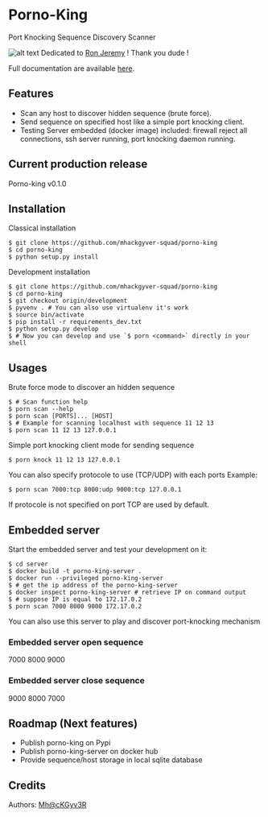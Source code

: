 # Porno-King
Port Knocking Sequence Discovery Scanner

![alt text](https://github.com/mhackgyver-squad/porno-king/blob/master/static/ron-jeremy-porno-king.jpg?raw=true "Ron Jeremy The Porno king !")
Dedicated to [Ron Jeremy](https://en.wikipedia.org/wiki/Ron_Jeremy) ! Thank you dude !

Full documentation are available [here](https://github.com/mhackgyver-squad/porno-king/wiki).

## Features
- Scan any host to discover hidden sequence (brute force).
- Send sequence on specified host like a simple port knocking client.
- Testing Server embedded (docker image) included: firewall reject all connections, ssh server running, port knocking daemon running.

## Current production release
Porno-king v0.1.0

## Installation
Classical installation
```shell
$ git clone https://github.com/mhackgyver-squad/porno-king
$ cd porno-king
$ python setup.py install
```

Development installation
```shell
$ git clone https://github.com/mhackgyver-squad/porno-king
$ cd porno-king
$ git checkout origin/development
$ pyvenv . # You can also use virtualenv it's work
$ source bin/activate
$ pip install -r requirements_dev.txt
$ python setup.py develop
$ # Now you can develop and use `$ porn <command>` directly in your shell
```

## Usages
Brute force mode to discover an hidden sequence
```shell
$ # Scan function help
$ porn scan --help
$ porn scan [PORTS]... [HOST]
$ # Example for scanning localhost with sequence 11 12 13
$ porn scan 11 12 13 127.0.0.1
```
Simple port knocking client mode for sending sequence
```shell
$ porn knock 11 12 13 127.0.0.1
```

You can also specify protocole to use (TCP/UDP) with each ports
Example:
```shell
$ porn scan 7000:tcp 8000:udp 9000:tcp 127.0.0.1
```

If protocole is not specified on port TCP are used by default.

## Embedded server
Start the embedded server and test your development on it:
```shell
$ cd server
$ docker build -t porno-king-server .
$ docker run --privileged porno-king-server
$ # get the ip address of the porno-king-server
$ docker inspect porno-king-server # retrieve IP on command output
$ # suppose IP is equal to 172.17.0.2
$ porn scan 7000 8000 9000 172.17.0.2
```
You can also use this server to play and discover port-knocking mechanism

### Embedded server open sequence
7000 8000 9000

### Embedded server close sequence
9000 8000 7000 

## Roadmap (Next features)
- Publish porno-king on Pypi
- Publish porno-king-server on docker hub
- Provide sequence/host storage in local sqlite database

## Credits
Authors: [Mh@cKGyv3R](https://mhackgyver-squad.github.io/mhackgyver/)
